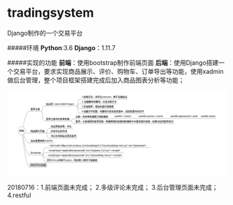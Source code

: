 # tradingsystem
Django制作的一个交易平台

#####环境
**Python**:3.6
**Django**：1.11.7

#####实现的功能
**前端**：使用bootstrap制作前端页面
**后端**：使用Django搭建一个交易平台，要求实现商品展示、评价、购物车、订单导出等功能，使用xadmin做后台管理，整个项目框架搭建完成后加入商品图表分析等功能；


![image](https://github.com/helloluoc/tradingsystem/blob/master/photo01.jpg)


20180716：1.前端页面未完成；
          2.多级评论未完成；
          3.后台管理页面未完成；
          4.restful
